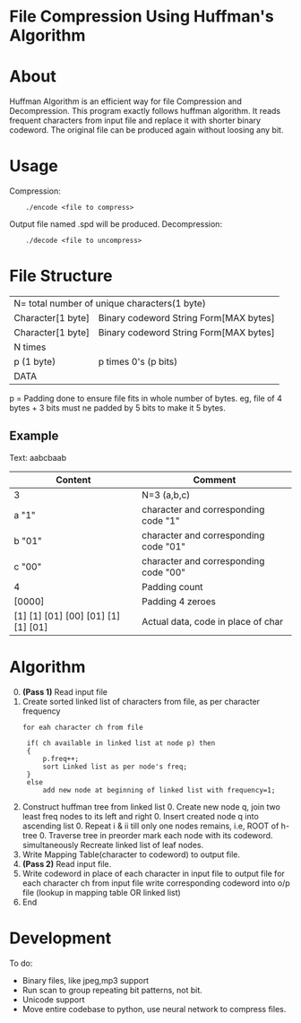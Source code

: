 **File Compression Using Huffman's Algorithm**
=========================


About
=====

Huffman Algorithm is an efficient way for file Compression and Decompression.
This program exactly follows huffman algorithm. It reads frequent characters from input file and replace it with shorter binary codeword.
The original file can be produced again without loosing any bit.

Usage
=====
Compression:
```
	./encode <file to compress>
```
Output file named <inputfile>.spd will be produced.
Decompression:
```
	./decode <file to uncompress>
```
 
File Structure
============================

<table>
<tr> <td colspan="2">  N= total number of unique characters(1 byte)              </td> </tr>
<tr> <td> Character[1 byte]   </td><td>  Binary codeword String Form[MAX bytes]  </td> </tr>
<tr> <td> Character[1 byte]   </td><td>  Binary codeword String Form[MAX bytes]  </td> </tr>
<tr> <td colspan="2">              N times                                       </td> </tr>
<tr> <td> p (1 byte)          </td><td> p times 0's (p bits)                     </td> </tr>
<tr> <td colspan="2">  DATA                                                      </td> </tr>
</table>

p = Padding done to ensure file fits in whole number of bytes. eg, file of 4 bytes + 3 bits must ne padded by 5 bits to make it 5 bytes.

Example
----------------------------
Text: aabcbaab

| Content                           | Comment                               |
|-----------------------------------|---------------------------------------|
|3                                  | N=3 (a,b,c)                           |
|a "1"                              | character and corresponding code "1"  |
|b "01"                             | character and corresponding code "01" |
|c "00"                             | character and corresponding code "00" |
|4              		    | Padding count                         |
|[0000] 				    | Padding 4 zeroes                      |
|[1] [1] [01] [00] [01] [1] [1] [01]| Actual data, code in place of char    |

Algorithm
============================
0. **(Pass 1)** Read input file
0. Create sorted linked list of characters from file, as per character frequency
   ```
   for eah character ch from file

	if( ch available in linked list at node p) then 
	{
		p.freq++;
		sort Linked list as per node's freq;
	}
	else
		add new node at beginning of linked list with frequency=1;
   ```
0. Construct huffman tree from linked list
   0. Create new node q, join two least freq nodes to its left and right
   0. Insert created node q into ascending list
   0. Repeat i & ii till only one nodes remains, i.e, ROOT of h-tree
   0. Traverse tree in preorder mark each node with its codeword. simultaneously Recreate linked list of leaf nodes.
0. Write Mapping Table(character to codeword) to output file.
0. **(Pass 2)** Read input file.
0. Write codeword in place of each character in input file to output file
   for each character ch from input file
	write corresponding codeword into o/p file (lookup in mapping table OR linked list)
0. End






Development
===========

To do:
* Binary files, like jpeg,mp3 support
* Run scan to group repeating bit patterns, not bit.
* Unicode support
* Move entire codebase to python, use neural network to compress files.
